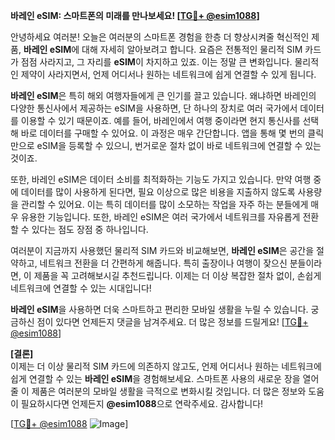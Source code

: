 **바레인 eSIM: 스마트폰의 미래를 만나보세요! [[TG💪+ @esim1088](https://t.me/s/esim1088)]**

안녕하세요 여러분! 오늘은 여러분의 스마트폰 경험을 한층 더 향상시켜줄 혁신적인 제품, **바레인 eSIM**에 대해 자세히 알아보려고 합니다. 요즘은 전통적인 물리적 SIM 카드가 점점 사라지고, 그 자리를 **eSIM**이 차지하고 있죠. 이는 정말 큰 변화입니다. 물리적인 제약이 사라지면서, 언제 어디서나 원하는 네트워크에 쉽게 연결할 수 있게 됩니다.

**바레인 eSIM**은 특히 해외 여행자들에게 큰 인기를 끌고 있습니다. 왜냐하면 바레인의 다양한 통신사에서 제공하는 eSIM을 사용하면, 단 하나의 장치로 여러 국가에서 데이터를 이용할 수 있기 때문이죠. 예를 들어, 바레인에서 여행 중이라면 현지 통신사를 선택해 바로 데이터를 구매할 수 있어요. 이 과정은 매우 간단합니다. 앱을 통해 몇 번의 클릭만으로 eSIM을 등록할 수 있으니, 번거로운 절차 없이 바로 네트워크에 연결할 수 있는 것이죠.

또한, 바레인 eSIM은 데이터 소비를 최적화하는 기능도 가지고 있습니다. 만약 여행 중에 데이터를 많이 사용하게 된다면, 필요 이상으로 많은 비용을 지출하지 않도록 사용량을 관리할 수 있어요. 이는 특히 데이터를 많이 소모하는 작업을 자주 하는 분들에게 매우 유용한 기능입니다. 또한, 바레인 eSIM은 여러 국가에서 네트워크를 자유롭게 전환할 수 있다는 점도 장점 중 하나입니다.

여러분이 지금까지 사용했던 물리적 SIM 카드와 비교해보면, **바레인 eSIM**은 공간을 절약하고, 네트워크 전환을 더 간편하게 해줍니다. 특히 출장이나 여행이 잦으신 분들이라면, 이 제품을 꼭 고려해보시길 추천드립니다. 이제는 더 이상 복잡한 절차 없이, 손쉽게 네트워크에 연결할 수 있는 시대입니다!

**바레인 eSIM**을 사용하면 더욱 스마트하고 편리한 모바일 생활을 누릴 수 있습니다. 궁금하신 점이 있다면 언제든지 댓글을 남겨주세요. 더 많은 정보를 드릴게요! [[TG💪+ @esim1088](https://t.me/s/esim1088)]

**[결론]**  
이제는 더 이상 물리적 SIM 카드에 의존하지 않고도, 언제 어디서나 원하는 네트워크에 쉽게 연결할 수 있는 **바레인 eSIM**을 경험해보세요. 스마트폰 사용의 새로운 장을 열어줄 이 제품은 여러분의 모바일 생활을 극적으로 변화시킬 것입니다. 더 많은 정보와 도움이 필요하시다면 언제든지 **@esim1088**으로 연락주세요. 감사합니다!  

[[TG💪+ @esim1088](https://t.me/s/esim1088) ![Image](https://i.postimg.cc/Y0z9fWf4/image.png)]